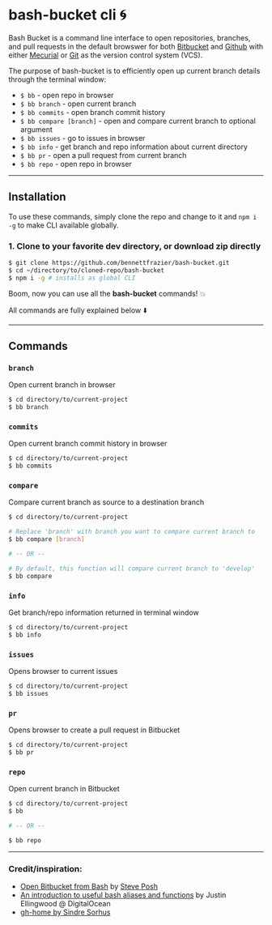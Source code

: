 # bash-bucket cli 🌀
Bash Bucket is a command line interface to open repositories, branches, and pull requests in the default browswer for both [Bitbucket](http://bitbucket.org/) and [Github](https://github.com/) with either [Mecurial](https://www.mercurial-scm.org/) or [Git](https://git-scm.com/) as the version control system (VCS).

The purpose of bash-bucket is to efficiently open up current branch details through the terminal window:
- `$ bb` - open repo in browser
- `$ bb branch` - open current branch
- `$ bb commits` - open branch commit history
- `$ bb compare [branch]` - open and compare current branch to optional argument
- `$ bb issues` - go to issues in browser
- `$ bb info` - get branch and repo information about current directory
- `$ bb pr` - open a pull request from current branch
- `$ bb repo` - open repo in browser

---------

## Installation

To use these commands, simply clone the repo and change to it and `npm i -g` to make CLI available globally.

### 1. Clone to your favorite dev directory, or download zip directly
```sh
$ git clone https://github.com/bennettfrazier/bash-bucket.git
$ cd ~/directory/to/cloned-repo/bash-bucket
$ npm i -g # installs as global CLI
```


Boom, now you can use all the **bash-bucket** commands! 💥

All commands are fully explained below ⬇️

---------

## Commands


### `branch`
Open current branch in browser
``` sh
$ cd directory/to/current-project
$ bb branch
```

### `commits`
Open current branch commit history in browser
``` sh
$ cd directory/to/current-project
$ bb commits
```

### `compare`
Compare current branch as source to a destination branch
``` sh
$ cd directory/to/current-project

# Replace 'branch' with branch you want to compare current branch to
$ bb compare [branch]

# -- OR --

# By default, this function will compare current branch to 'develop'
$ bb compare
```

### `info`
Get branch/repo information returned in terminal window
``` sh
$ cd directory/to/current-project
$ bb info
```

### `issues`
Opens browser to current issues
``` sh
$ cd directory/to/current-project
$ bb issues
```

### `pr`
Opens browser to create a pull request in Bitbucket
``` sh
$ cd directory/to/current-project
$ bb pr
```

### `repo`
Open current branch in Bitbucket
``` sh
$ cd directory/to/current-project
$ bb

# -- OR --

$ bb repo
```

---------

### Credit/inspiration:
- [Open Bitbucket from Bash](http://hgtip.com/tips/advanced/2009-10-08-open-bitbucket-from-bash/) by [Steve Posh](http://stevelosh.com/)
- [An introduction to useful bash aliases and functions](https://www.digitalocean.com/community/tutorials/an-introduction-to-useful-bash-aliases-and-functions) by Justin Ellingwood @ DigitalOcean
- [gh-home by Sindre Sorhus](https://github.com/sindresorhus/gh-home/blob/master/cli.js)
